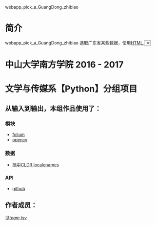 webapp_pick_a_GuangDong_zhibiao
# 简介 
webapp_pick_a_GuangDong_zhibiao 选取广东省某些数据，使用[HTML <select> 标签](http://www.w3school.com.cn/tags/tag_select.asp)

# 中山大学南方学院 2016 - 2017 
# 文学与传媒系【Python】分组项目

## 从输入到输出，本组作品使用了：
### 模块
* [folium](https://github.com/python-visualization/folium)
* [opencv](http://opencv.org/)
### 数据
* [简中CLDR localenames](https://github.com/unicode-cldr/cldr-localenames-modern/blob/master/main/zh-Hans/territories.json)
### API
* [github](https://api.github.com/)

## 作者成员：
见[_team_.tsv](_team_/_team_.tsv)
